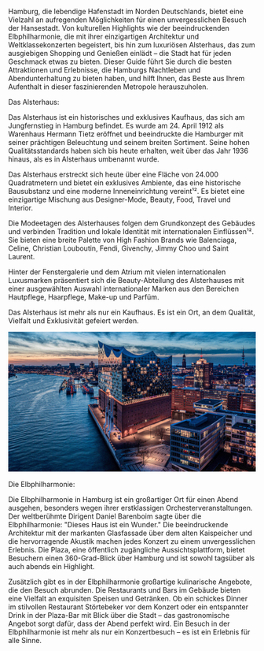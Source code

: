 Hamburg, die lebendige Hafenstadt im Norden Deutschlands, bietet eine Vielzahl an aufregenden Möglichkeiten für einen unvergesslichen Besuch der Hansestadt. Von kulturellen Highlights wie der beeindruckenden Elbphilharmonie, die mit ihrer einzigartigen Architektur und Weltklassekonzerten begeistert, bis hin zum luxuriösen Alsterhaus, das zum ausgiebigen Shopping und Genießen einlädt – die Stadt hat für jeden Geschmack etwas zu bieten. Dieser Guide führt Sie durch die besten Attraktionen und Erlebnisse, die Hamburgs Nachtleben und Abendunterhaltung zu bieten haben, und hilft Ihnen, das Beste aus Ihrem Aufenthalt in dieser faszinierenden Metropole herauszuholen.



Das Alsterhaus:

Das Alsterhaus ist ein historisches und exklusives Kaufhaus, das sich am Jungfernstieg in Hamburg befindet. Es wurde am 24. April 1912 als Warenhaus Hermann Tietz eröffnet und beeindruckte die Hamburger mit seiner prächtigen Beleuchtung und seinem breiten Sortiment. Seine hohen Qualitätsstandards haben sich bis heute erhalten, weit über das Jahr 1936 hinaus, als es in Alsterhaus umbenannt wurde.

Das Alsterhaus erstreckt sich heute über eine Fläche von 24.000 Quadratmetern und bietet ein exklusives Ambiente, das eine historische Bausubstanz und eine moderne Inneneinrichtung vereint¹². Es bietet eine einzigartige Mischung aus Designer-Mode, Beauty, Food, Travel und Interior.

Die Modeetagen des Alsterhauses folgen dem Grundkonzept des Gebäudes und verbinden Tradition und lokale Identität mit internationalen Einflüssen¹². Sie bieten eine breite Palette von High Fashion Brands wie Balenciaga, Celine, Christian Louboutin, Fendi, Givenchy, Jimmy Choo und Saint Laurent.

Hinter der Fenstergalerie und dem Atrium mit vielen internationalen Luxusmarken präsentiert sich die Beauty-Abteilung des Alsterhauses mit einer ausgewählten Auswahl internationaler Marken aus den Bereichen Hautpflege, Haarpflege, Make-up und Parfüm.

Das Alsterhaus ist mehr als nur ein Kaufhaus. Es ist ein Ort, an dem Qualität, Vielfalt und Exklusivität gefeiert werden.

![2980-Lichterherz-auf-der-Elbphilharmonie.jpg](images%2F2980-Lichterherz-auf-der-Elbphilharmonie.jpg)

Die Elbphilharmonie:

Die Elbphilharmonie in Hamburg ist ein großartiger Ort für einen Abend ausgehen, besonders wegen ihrer erstklassigen Orchesterveranstaltungen. Der weltberühmte Dirigent Daniel Barenboim sagte über die Elbphilharmonie: "Dieses Haus ist ein Wunder." Die beeindruckende Architektur mit der markanten Glasfassade über dem alten Kaispeicher und die hervorragende Akustik machen jedes Konzert zu einem unvergesslichen Erlebnis. Die Plaza, eine öffentlich zugängliche Aussichtsplattform, bietet Besuchern einen 360-Grad-Blick über Hamburg und ist sowohl tagsüber als auch abends ein Highlight.

Zusätzlich gibt es in der Elbphilharmonie großartige kulinarische Angebote, die den Besuch abrunden. Die Restaurants und Bars im Gebäude bieten eine Vielfalt an exquisiten Speisen und Getränken. Ob ein schickes Dinner im stilvollen Restaurant Störtebeker vor dem Konzert oder ein entspannter Drink in der Plaza-Bar mit Blick über die Stadt – das gastronomische Angebot sorgt dafür, dass der Abend perfekt wird. Ein Besuch in der Elbphilharmonie ist mehr als nur ein Konzertbesuch – es ist ein Erlebnis für alle Sinne.
